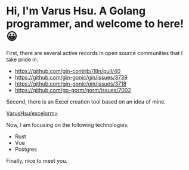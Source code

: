 # Hi, I'm Varus Hsu. A Golang programmer, and welcome to here! 😀

First, there are several active records in open source communities that I take pride in.

- <https://github.com/gin-contrib/i18n/pull/40>
- <https://github.com/gin-gonic/gin/issues/3739>
- <https://github.com/gin-gonic/gin/issues/3718>
- <https://github.com/go-gorm/gorm/issues/7002>

Second, there is an Excel creation tool based on an idea of mine.

<a href=https://github.com/VarusHsu/excelorm>VarusHsu/excelorm></a>

Now, I am focusing on the following technologies:

- Rust
- Vue
- Postgres

Finally, nice to meet you.
